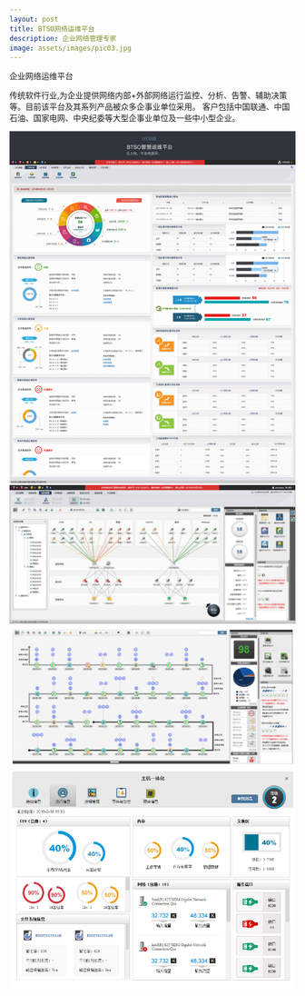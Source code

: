 ```yaml
---
layout: post
title: BTSO网络运维平台
description: 企业网络管理专家
image: assets/images/pic03.jpg
---
```


企业网络运维平台    <br/>

传统软件行业,为企业提供网络内部+外部网络运行监控、分析、告警、辅助决策等。目前该平台及其系列产品被众多企事业单位采用。
客户包括中国联通、中国石油、国家电网、中央纪委等大型企事业单位及一些中小型企业。

![BTSO](/assets/images/05btso.jpg)    <br/>
![BTSO](/assets/images/BTSO-6.jpg)    <br/>
![BTSO](/assets/images/BTSO-7.jpg)    <br/>
![BTSO](/assets/images/BTSO-8.jpg)    <br/>